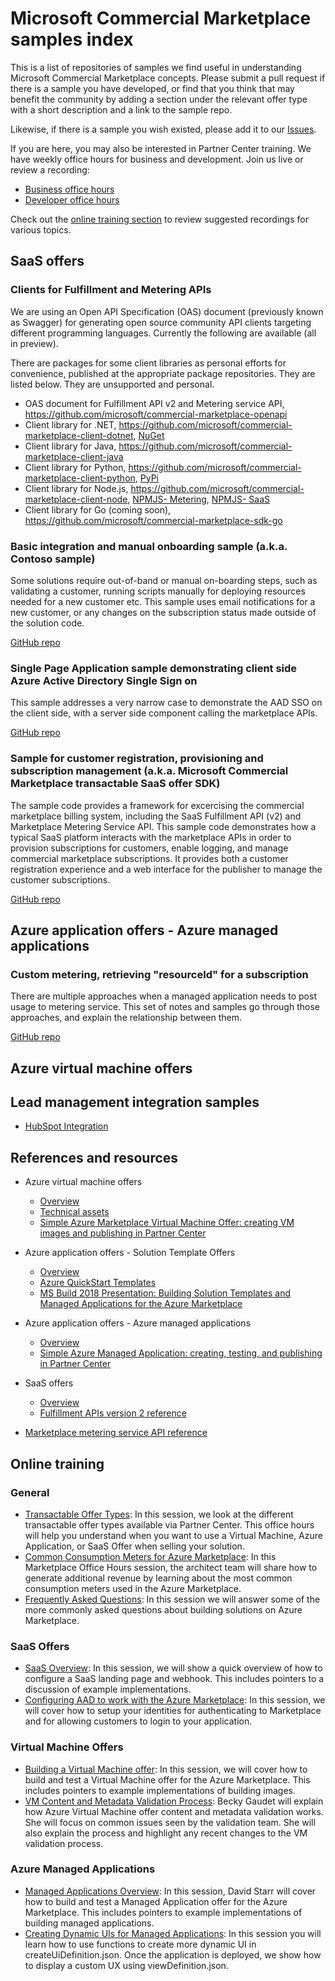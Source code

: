 # Microsoft Commercial Marketplace samples index

This is a list of repositories of samples we find useful in understanding Microsoft Commercial Marketplace concepts. Please submit a pull request if there is a sample you have developed, or find that you think that may benefit the community by adding a section under the relevant offer type with a short description and a link to the sample repo.

Likewise, if there is a sample you wish existed, please add it to our [Issues](https://github.com/microsoft/commercial-marketplace-samples/issues).

If you are here, you may also be interested in Partner Center training. We have weekly office hours for business and development. Join us live or review a recording:
- [Business office hours](https://aka.ms/MarketplaceOfficeHours)
- [Developer office hours](https://aka.ms/MarketplaceDeveloperOfficeHours)

Check out the [online training section](#online-training) to review suggested recordings for various topics.

## SaaS offers

### Clients for Fulfillment and Metering APIs

We are using an Open API Specification (OAS) document (previously known as Swagger) for generating open source community API clients targeting different programming languages. Currently the following are available (all in preview).

There are packages for some client libraries as personal efforts for convenience, published at the appropriate package repositories. They are listed below. They are unsupported and personal.

- OAS document for Fulfillment API v2 and Metering service API, https://github.com/microsoft/commercial-marketplace-openapi 
- Client library for .NET, https://github.com/microsoft/commercial-marketplace-client-dotnet, [NuGet](https://www.nuget.org/packages/Ercenk.Microsoft.Marketplace)
- Client library for Java, https://github.com/microsoft/commercial-marketplace-client-java
- Client library for Python, https://github.com/microsoft/commercial-marketplace-client-python, [PyPi](https://pypi.org/project/azuremarketplace/)
- Client library for Node.js, https://github.com/microsoft/commercial-marketplace-client-node, [NPMJS- Metering](https://www.npmjs.com/package/microsoft.marketplace.metering), [NPMJS- SaaS](https://www.npmjs.com/package/microsoft.marketplace.saas)
- Client library for Go (coming soon), https://github.com/microsoft/commercial-marketplace-sdk-go

### Basic integration and manual onboarding sample (a.k.a. Contoso sample)

Some solutions require out-of-band or manual on-boarding steps, such as validating a customer, running scripts manually for deploying resources needed for a new customer etc. This sample uses email notifications for a new customer, or any changes on the subscription status made outside of the solution code.

[GitHub repo](https://github.com/microsoft/Commercial-Marketplace-SaaS-Manual-On-Boarding)

### Single Page Application sample demonstrating client side Azure Active Directory Single Sign on

This sample addresses a very narrow case to demonstrate the AAD SSO on the client side, with a server side component calling the marketplace APIs.

[GitHub repo](https://github.com/microsoft/commercial-marketplace-saas-spa)

### Sample for customer registration, provisioning and subscription management (a.k.a. Microsoft Commercial Marketplace transactable SaaS offer SDK)

The sample code provides a framework for excercising the commercial marketplace billing system, including the SaaS Fulfillment API (v2) and Marketplace Metering Service API. This sample code demonstrates how a typical SaaS platform interacts with the marketplace APIs in order to provision subscriptions for customers, enable logging, and manage commercial marketplace subscriptions. It provides both a customer registration experience and a web interface for the publisher to manage the customer subscriptions.

[GitHub repo](https://github.com/Azure/Microsoft-commercial-marketplace-transactable-SaaS-offer-SDK)

## Azure application offers - Azure managed applications

### Custom metering, retrieving "resourceId" for a subscription

There are multiple approaches when a managed application needs to post usage to metering service. This set of notes and samples go through those approaches, and explain the relationship between them.

[GitHub repo](https://github.com/microsoft/commercial-marketplace-managed-application-metering-samples)

## Azure virtual machine offers

## Lead management integration samples

- [HubSpot Integration](https://github.com/santhoshb-msft/amp-leadgen2hubspot)

## References and resources

- Azure virtual machine offers
  - [Overview](https://docs.microsoft.com/en-us/azure/marketplace/marketplace-virtual-machines)
  - [Technical assets](https://docs.microsoft.com/en-us/azure/marketplace/partner-center-portal/vm-certification-issues-solutions)
  - [Simple Azure Marketplace Virtual Machine Offer: creating VM images and publishing in Partner Center](https://techcommunity.microsoft.com/t5/fasttrack-for-azure/simple-azure-marketplace-virtual-machine-offer-creating-vm/ba-p/2058093)

- Azure application offers - Solution Template Offers
  - [Overview](https://docs.microsoft.com/en-us/azure/marketplace/plan-azure-application-offer)
  - [Azure QuickStart Templates](https://github.com/github/azure-quickstart-templates)
  - [MS Build 2018 Presentation: Building Solution Templates and Managed Applications for the Azure Marketplace](https://channel9.msdn.com/Events/Build/2018/BRK3603)
  
- Azure application offers - Azure managed applications
  - [Overview](https://docs.microsoft.com/en-us/azure/marketplace/marketplace-managed-apps)
  - [Simple Azure Managed Application: creating, testing, and publishing in Partner Center](https://techcommunity.microsoft.com/t5/fasttrack-for-azure/simple-azure-managed-application-creating-testing-and-publishing/ba-p/2071773)

- SaaS offers
  - [Overview](https://docs.microsoft.com/en-us/azure/marketplace/marketplace-managed-apps)
  - [Fulfillment APIs version 2 reference](https://docs.microsoft.com/en-us/azure/marketplace/partner-center-portal/pc-saas-fulfillment-api-v2)
- [Marketplace metering service API reference](https://docs.microsoft.com/en-us/azure/marketplace/partner-center-portal/marketplace-metering-service-apis)

## Online training

### General

- [Transactable Offer Types](https://microsoftcloudpartner.eventbuilder.com/event/38053): In this session, we look at the different transactable offer types available via Partner Center. This office hours will help you understand when you want to use a Virtual Machine, Azure Application, or SaaS Offer when selling your solution.
- [Common Consumption Meters for Azure Marketplace](https://microsoftcloudpartner.eventbuilder.com/event/28507): In this Marketplace Office Hours session, the architect team will share how to generate additional revenue by learning about the most common consumption meters used in the Azure Marketplace.
- [Frequently Asked Questions](https://microsoftcloudpartner.eventbuilder.com/event/38113): In this session we will answer some of the more commonly asked questions about building solutions on Azure Marketplace.

### SaaS Offers

- [SaaS Overview](https://microsoftcloudpartner.eventbuilder.com/event/38107): In this session, we will show a quick overview of how to configure a SaaS landing page and webhook. This includes pointers to a discussion of example implementations.
- [Configuring AAD to work with the Azure Marketplace](https://microsoftcloudpartner.eventbuilder.com/event/38110): In this session, we will cover how to setup your identities for authenticating to Marketplace and for allowing customers to login to your application.

### Virtual Machine Offers

- [Building a Virtual Machine offer](https://microsoftcloudpartner.eventbuilder.com/event/38108): In this session, we will cover how to build and test a Virtual Machine offer for the Azure Marketplace. This includes pointers to example implementations of building images.
- [VM Content and Metadata Validation Process](https://microsoftcloudpartner.eventbuilder.com/event/39384): Becky Gaudet will explain how Azure Virtual Machine offer content and metadata validation works. She will focus on common issues seen by the validation team. She will also explain the process and highlight any recent changes to the VM validation process. 

### Azure Managed Applications

- [Managed Applications Overview](https://microsoftcloudpartner.eventbuilder.com/event/28512): In this session, David Starr will cover how to build and test a Managed Application offer for the Azure Marketplace. This includes pointers to example implementations of building managed applications.
- [Creating Dynamic UIs for Managed Applications](https://microsoftcloudpartner.eventbuilder.com/event/38112): In this session you will learn how to use functions to create more dynamic UI in createUiDefinition.json. Once the application is deployed, we show how to display a custom UX using viewDefinition.json.